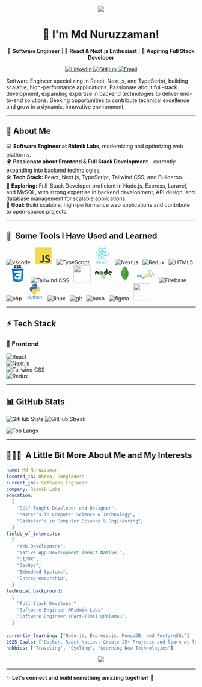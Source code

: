 <p align="center">
  <img src="https://capsule-render.vercel.app/api?type=waving&color=gradient&text=Hello!&height=100&section=header"/>
</p>
<h1 align="center">👋 I'm Md Nuruzzaman!</h1>
<p align="center">
  🚀 <strong>Software Engineer</strong> | 🎯 <strong>React & Next.js Enthusiast</strong> | 🌱 <strong>Aspiring Full Stack Developer</strong>
</p>

<p align="center">
  <a href="https://linkedin.com/in/nurmnzaman">
    <img src="https://img.shields.io/badge/LinkedIn-0A66C2?style=flat&logo=linkedin&logoColor=white" alt="LinkedIn" />
  </a>
  <a href="https://github.com/nuruzzamn">
    <img src="https://img.shields.io/badge/GitHub-181717?style=flat&logo=github&logoColor=white" alt="GitHub" />
  </a>
  <a href="mailto:nur.mnzaman@gmail.com">
    <img src="https://img.shields.io/badge/Email-D14836?style=flat&logo=gmail&logoColor=white" alt="Email" />
  </a>
<!--   <a href="https://nuruzzamandev.com">
    <img src="https://img.shields.io/badge/Portfolio-FF5722?style=flat&logo=Firefox-Browser&logoColor=white" alt="Portfolio" />
  </a> --> 
</p>

Software Engineer specializing in React, Next.js, and TypeScript, building scalable, high-performance applications. Passionate about full-stack development, expanding expertise in backend technologies to deliver end-to-end solutions. Seeking opportunities to contribute technical excellence and grow in a dynamic, innovative environment.

---

## 🚀 About Me  
💻 **Software Engineer at Ridmik Labs**, modernizing and optimizing web platforms.  
🌍 **Passionate about Frontend & Full Stack Development**—currently expanding into backend technologies.  
🛠️ **Tech Stack:** React, Next.js, TypeScript, Tailwind CSS, and Builderoo.  
📌 **Exploring:** Full-Stack Developer proficient in Node.js, Express, Laravel, and MySQL, with strong expertise in backend development, API design, and database management for scalable applications.  
🎯 **Goal:** Build scalable, high-performance web applications and contribute to open-source projects.  

---

<h2> 🚀 &nbsp;Some Tools I Have Used and Learned</h2>
<p align="left">
<img src="https://cdn.jsdelivr.net/gh/devicons/devicon/icons/vscode/vscode-original.svg" alt="vscode" width="45" height="45"/> &nbsp;
<img src="https://raw.githubusercontent.com/devicons/devicon/master/icons/javascript/javascript-original.svg" alt="javascript" width="45" height="45" /> &nbsp;
<img src="https://cdn.jsdelivr.net/gh/devicons/devicon/icons/typescript/typescript-original.svg" alt="TypeScript" width="45" height="45"/> &nbsp;
<img src="https://raw.githubusercontent.com/devicons/devicon/master/icons/react/react-original-wordmark.svg" alt="react" width="45" height="45" /> &nbsp;
<img src="https://cdn.jsdelivr.net/gh/devicons/devicon/icons/nextjs/nextjs-original.svg" alt="Next.js" width="45" height="45"/> &nbsp;
<img src="https://cdn.jsdelivr.net/gh/devicons/devicon/icons/redux/redux-original.svg" alt="Redux" width="45" height="45"/>  &nbsp;
<img src="https://cdn.jsdelivr.net/gh/devicons/devicon/icons/html5/html5-original.svg" alt="HTML5" width="45" height="45"/> &nbsp;
<img src="https://raw.githubusercontent.com/devicons/devicon/master/icons/css3/css3-original-wordmark.svg" alt="css3" width="45" height="45" /> &nbsp;
<img src="https://cdn.jsdelivr.net/gh/devicons/devicon/icons/tailwindcss/tailwindcss-original.svg" alt="Tailwind CSS" width="45" height="45"/> &nbsp;
<img src="https://cdn.jsdelivr.net/gh/devicons/devicon@latest/icons/bootstrap/bootstrap-original-wordmark.svg" width="45" height="45" /> &nbsp;
<img src="https://raw.githubusercontent.com/devicons/devicon/master/icons/nodejs/nodejs-original-wordmark.svg" alt="nodejs" width="45" height="45" /> &nbsp;
<img src="https://raw.githubusercontent.com/devicons/devicon/master/icons/mongodb/mongodb-original.svg" alt="mongodb" width="45" height="45" /> &nbsp;
<img src="https://raw.githubusercontent.com/devicons/devicon/master/icons/mysql/mysql-original-wordmark.svg" alt="mysql" width="45" height="45" /> &nbsp;
<img src="https://cdn.jsdelivr.net/gh/devicons/devicon/icons/firebase/firebase-original.svg" alt="Firebase" width="45" height="45"/> &nbsp;
<img src="https://cdn.jsdelivr.net/gh/devicons/devicon/icons/php/php-original.svg" alt="php" width="45" height="45"/> &nbsp;
<img src="https://raw.githubusercontent.com/devicons/devicon/master/icons/python/python-original-wordmark.svg" alt="python" width="45" height="45"/> &nbsp;
<img src="https://cdn.jsdelivr.net/gh/devicons/devicon/icons/linux/linux-original.svg" alt="linux" width="45" height="45"/> &nbsp;      
<img src="https://cdn.jsdelivr.net/gh/devicons/devicon/icons/git/git-original.svg" alt="git" width="45" height="45"/> &nbsp;
<img src="https://cdn.jsdelivr.net/gh/devicons/devicon/icons/bash/bash-original.svg" alt="bash" width="45" height="45"/> &nbsp;
<img src="https://cdn.jsdelivr.net/gh/devicons/devicon/icons/figma/figma-original.svg" alt="figma" width="45" height="45"/> &nbsp;   
<img src="https://cdn.jsdelivr.net/gh/devicons/devicon/icons/amazonwebservices/amazonwebservices-plain-wordmark.svg" width="45" height="45"/> &nbsp;
</p>

---

## ⚡ Tech Stack  

### 🚀 Frontend  

![React](https://img.shields.io/badge/-React-61DAFB?style=for-the-badge&logo=react&logoColor=white)  
![Next.js](https://img.shields.io/badge/-Next.js-000000?style=for-the-badge&logo=nextdotjs&logoColor=white)  
![Tailwind CSS](https://img.shields.io/badge/-Tailwind_CSS-38B2AC?style=for-the-badge&logo=tailwind-css&logoColor=white)  
![Redux](https://img.shields.io/badge/-Redux-764ABC?style=for-the-badge&logo=redux&logoColor=white)   

---

## 📊 GitHub Stats  

<p align="left">
  <img src="https://github-readme-stats.vercel.app/api?username=nuruzzamn&show_icons=true&theme=radical" alt="GitHub Stats" height="150" />
  <img src="https://github-readme-streak-stats.herokuapp.com/?user=nuruzzamn&theme=radical" alt="GitHub Streak" height="150" /> 
</p>

![Top Langs](https://github-readme-stats.vercel.app/api/top-langs/?username=nuruzzamn\&hide_progress=true)

---

<h2> 👨🏻‍💻 &nbsp;A Little Bit More About Me and My Interests</h2>

```yaml
name: Md Nuruzzaman
located_in: Dhaka, Bangladesh
current_job: Software Engineer
company: Ridmik Labs
education:
  [
    "Self-Taught Developer and Designer",
    "Master’s in Computer Science & Technology",
    "Bachelor's in Computer Science & Engineering",
  ]
fields_of_interests:
  [
    "Web Development",
    "Native App Development (React Native)",
    "UI/UX",
    "DevOps",
    "Embedded Systems",
    "Entrepreneurship",
  ]
technical_background:
  [
    "Full Stack Developer"
    "Software Engineer @Ridmik Labs"
    "Software Engineer (Part-Time) @Palamou",
  ]
  
currently_learning: ["Node.js, Express.js, MongoDB, and PostgreSQL"]
2025 Goals: ["Docker, React Native, Create 25+ Projects and learn at least 5-10 new Technologies."]
hobbies: ["Traveling", "Cycling", "Learning New Technologies"]
```

<p align="center">
  <img src="https://capsule-render.vercel.app/api?type=waving&color=gradient&height=100&section=footer"/>
</p>

---

✨ **Let's connect and build something amazing together!** 🚀

